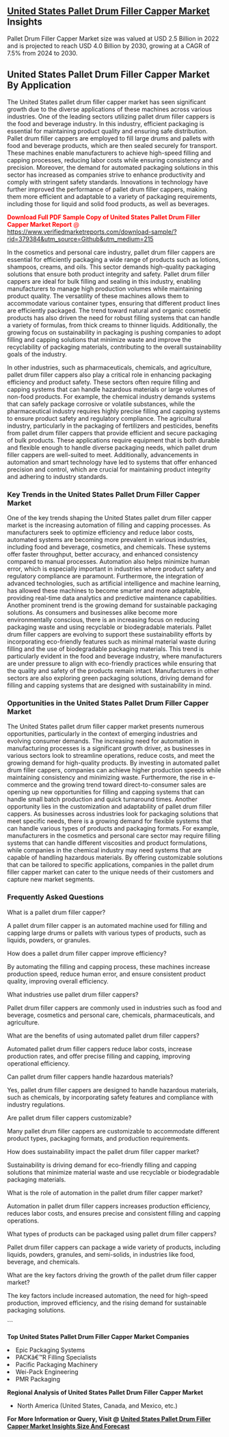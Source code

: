 <h2><a href="https://www.verifiedmarketreports.com/download-sample/?rid=379384&amp;utm_source=Github&amp;utm_medium=215" target="_blank">United States Pallet Drum Filler Capper Market</a> Insights</h2><p>Pallet Drum Filler Capper Market size was valued at USD 2.5 Billion in 2022 and is projected to reach USD 4.0 Billion by 2030, growing at a CAGR of 7.5% from 2024 to 2030.</p><p> <h2>United States Pallet Drum Filler Capper Market By Application</h2> <p>The United States pallet drum filler capper market has seen significant growth due to the diverse applications of these machines across various industries. One of the leading sectors utilizing pallet drum filler cappers is the food and beverage industry. In this industry, efficient packaging is essential for maintaining product quality and ensuring safe distribution. Pallet drum filler cappers are employed to fill large drums and pallets with food and beverage products, which are then sealed securely for transport. These machines enable manufacturers to achieve high-speed filling and capping processes, reducing labor costs while ensuring consistency and precision. Moreover, the demand for automated packaging solutions in this sector has increased as companies strive to enhance productivity and comply with stringent safety standards. Innovations in technology have further improved the performance of pallet drum filler cappers, making them more efficient and adaptable to a variety of packaging requirements, including those for liquid and solid food products, as well as beverages. <p><span class=""><span style="color: #ff0000;"><strong>Download Full PDF Sample Copy of United States Pallet Drum Filler Capper Market Report</strong> @ </span><a href="https://www.verifiedmarketreports.com/download-sample/?rid=379384&amp;utm_source=Github&amp;utm_medium=215" target="_blank">https://www.verifiedmarketreports.com/download-sample/?rid=379384&amp;utm_source=Github&amp;utm_medium=215</a></span></p></p> <p>In the cosmetics and personal care industry, pallet drum filler cappers are essential for efficiently packaging a wide range of products such as lotions, shampoos, creams, and oils. This sector demands high-quality packaging solutions that ensure both product integrity and safety. Pallet drum filler cappers are ideal for bulk filling and sealing in this industry, enabling manufacturers to manage high production volumes while maintaining product quality. The versatility of these machines allows them to accommodate various container types, ensuring that different product lines are efficiently packaged. The trend toward natural and organic cosmetic products has also driven the need for robust filling systems that can handle a variety of formulas, from thick creams to thinner liquids. Additionally, the growing focus on sustainability in packaging is pushing companies to adopt filling and capping solutions that minimize waste and improve the recyclability of packaging materials, contributing to the overall sustainability goals of the industry. <p>In other industries, such as pharmaceuticals, chemicals, and agriculture, pallet drum filler cappers also play a critical role in enhancing packaging efficiency and product safety. These sectors often require filling and capping systems that can handle hazardous materials or large volumes of non-food products. For example, the chemical industry demands systems that can safely package corrosive or volatile substances, while the pharmaceutical industry requires highly precise filling and capping systems to ensure product safety and regulatory compliance. The agricultural industry, particularly in the packaging of fertilizers and pesticides, benefits from pallet drum filler cappers that provide efficient and secure packaging of bulk products. These applications require equipment that is both durable and flexible enough to handle diverse packaging needs, which pallet drum filler cappers are well-suited to meet. Additionally, advancements in automation and smart technology have led to systems that offer enhanced precision and control, which are crucial for maintaining product integrity and adhering to industry standards. <h3>Key Trends in the United States Pallet Drum Filler Capper Market</h3> <p>One of the key trends shaping the United States pallet drum filler capper market is the increasing automation of filling and capping processes. As manufacturers seek to optimize efficiency and reduce labor costs, automated systems are becoming more prevalent in various industries, including food and beverage, cosmetics, and chemicals. These systems offer faster throughput, better accuracy, and enhanced consistency compared to manual processes. Automation also helps minimize human error, which is especially important in industries where product safety and regulatory compliance are paramount. Furthermore, the integration of advanced technologies, such as artificial intelligence and machine learning, has allowed these machines to become smarter and more adaptable, providing real-time data analytics and predictive maintenance capabilities. Another prominent trend is the growing demand for sustainable packaging solutions. As consumers and businesses alike become more environmentally conscious, there is an increasing focus on reducing packaging waste and using recyclable or biodegradable materials. Pallet drum filler cappers are evolving to support these sustainability efforts by incorporating eco-friendly features such as minimal material waste during filling and the use of biodegradable packaging materials. This trend is particularly evident in the food and beverage industry, where manufacturers are under pressure to align with eco-friendly practices while ensuring that the quality and safety of the products remain intact. Manufacturers in other sectors are also exploring green packaging solutions, driving demand for filling and capping systems that are designed with sustainability in mind. <h3>Opportunities in the United States Pallet Drum Filler Capper Market</h3> <p>The United States pallet drum filler capper market presents numerous opportunities, particularly in the context of emerging industries and evolving consumer demands. The increasing need for automation in manufacturing processes is a significant growth driver, as businesses in various sectors look to streamline operations, reduce costs, and meet the growing demand for high-quality products. By investing in automated pallet drum filler cappers, companies can achieve higher production speeds while maintaining consistency and minimizing waste. Furthermore, the rise in e-commerce and the growing trend toward direct-to-consumer sales are opening up new opportunities for filling and capping systems that can handle small batch production and quick turnaround times. Another opportunity lies in the customization and adaptability of pallet drum filler cappers. As businesses across industries look for packaging solutions that meet specific needs, there is a growing demand for flexible systems that can handle various types of products and packaging formats. For example, manufacturers in the cosmetics and personal care sector may require filling systems that can handle different viscosities and product formulations, while companies in the chemical industry may need systems that are capable of handling hazardous materials. By offering customizable solutions that can be tailored to specific applications, companies in the pallet drum filler capper market can cater to the unique needs of their customers and capture new market segments. <h3>Frequently Asked Questions</h3> <p>What is a pallet drum filler capper?</p> <p>A pallet drum filler capper is an automated machine used for filling and capping large drums or pallets with various types of products, such as liquids, powders, or granules.</p> <p>How does a pallet drum filler capper improve efficiency?</p> <p>By automating the filling and capping process, these machines increase production speed, reduce human error, and ensure consistent product quality, improving overall efficiency.</p> <p>What industries use pallet drum filler cappers?</p> <p>Pallet drum filler cappers are commonly used in industries such as food and beverage, cosmetics and personal care, chemicals, pharmaceuticals, and agriculture.</p> <p>What are the benefits of using automated pallet drum filler cappers?</p> <p>Automated pallet drum filler cappers reduce labor costs, increase production rates, and offer precise filling and capping, improving operational efficiency.</p> <p>Can pallet drum filler cappers handle hazardous materials?</p> <p>Yes, pallet drum filler cappers are designed to handle hazardous materials, such as chemicals, by incorporating safety features and compliance with industry regulations.</p> <p>Are pallet drum filler cappers customizable?</p> <p>Many pallet drum filler cappers are customizable to accommodate different product types, packaging formats, and production requirements.</p> <p>How does sustainability impact the pallet drum filler capper market?</p> <p>Sustainability is driving demand for eco-friendly filling and capping solutions that minimize material waste and use recyclable or biodegradable packaging materials.</p> <p>What is the role of automation in the pallet drum filler capper market?</p> <p>Automation in pallet drum filler cappers increases production efficiency, reduces labor costs, and ensures precise and consistent filling and capping operations.</p> <p>What types of products can be packaged using pallet drum filler cappers?</p> <p>Pallet drum filler cappers can package a wide variety of products, including liquids, powders, granules, and semi-solids, in industries like food, beverage, and chemicals.</p> <p>What are the key factors driving the growth of the pallet drum filler capper market?</p> <p>The key factors include increased automation, the need for high-speed production, improved efficiency, and the rising demand for sustainable packaging solutions.</p> ```</p><p><strong>Top United States Pallet Drum Filler Capper Market Companies</strong></p><div data-test-id=""><p><li>Epic Packaging Systems</li><li> PACKâ€™R Filling Specialists</li><li> Pacific Packaging Machinery</li><li> Wei-Pack Engineering</li><li> PMR Packaging</li></p><div><strong>Regional Analysis of&nbsp;United States Pallet Drum Filler Capper Market</strong></div><ul><li dir="ltr"><p dir="ltr">North America&nbsp;(United States, Canada, and Mexico, etc.)</p></li></ul><p><strong>For More Information or Query, Visit @&nbsp;</strong><strong><a href="https://www.verifiedmarketreports.com/product/pallet-drum-filler-capper-market/?utm_source=Github&amp;utm_medium=215" target="_blank">United States Pallet Drum Filler Capper Market Insights Size And Forecast</a></strong></p></div>
